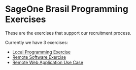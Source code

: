 # SageOne Brasil Programming Exercises
These are the exercises that support our recruitment process.

Currently we have 3 exercises:
- [Local Programming Exercise](local_programming_exercise.md)
- [Remote Software Exercise](remote_software_exercise.md)
- [Remote Web Application Use Case](remote_web_application_use_case.md)
